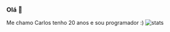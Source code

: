 ### Olá  👋
  Me chamo Carlos tenho 20 anos e sou programador :)
  ![stats](https://github-readme-stats.vercel.app/api?username=carlos0406&show_icons=true&theme=dracula&include_all_commits=true&count_private=true)
<!--
**carlos0406/carlos0406** is a ✨ _special_ ✨ repository because its `README.md` (this file) appears on your GitHub profile.

Here are some ideas to get you started:

- 🔭 I’m currently working on ...
- 🌱 I’m currently learning ...
- 👯 I’m looking to collaborate on ...
- 🤔 I’m looking for help with ...
- 💬 Ask me about ...
- 📫 How to reach me: ...
- 😄 Pronouns: ...
- ⚡ Fun fact: ...
-->
